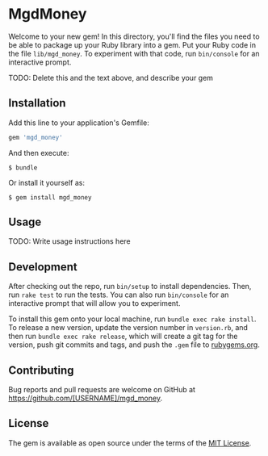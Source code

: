 # MgdMoney

Welcome to your new gem! In this directory, you'll find the files you need to be able to package up your Ruby library into a gem. Put your Ruby code in the file `lib/mgd_money`. To experiment with that code, run `bin/console` for an interactive prompt.

TODO: Delete this and the text above, and describe your gem

## Installation

Add this line to your application's Gemfile:

```ruby
gem 'mgd_money'
```

And then execute:

    $ bundle

Or install it yourself as:

    $ gem install mgd_money

## Usage

TODO: Write usage instructions here

## Development

After checking out the repo, run `bin/setup` to install dependencies. Then, run `rake test` to run the tests. You can also run `bin/console` for an interactive prompt that will allow you to experiment.

To install this gem onto your local machine, run `bundle exec rake install`. To release a new version, update the version number in `version.rb`, and then run `bundle exec rake release`, which will create a git tag for the version, push git commits and tags, and push the `.gem` file to [rubygems.org](https://rubygems.org).

## Contributing

Bug reports and pull requests are welcome on GitHub at https://github.com/[USERNAME]/mgd_money.

## License

The gem is available as open source under the terms of the [MIT License](http://opensource.org/licenses/MIT).
